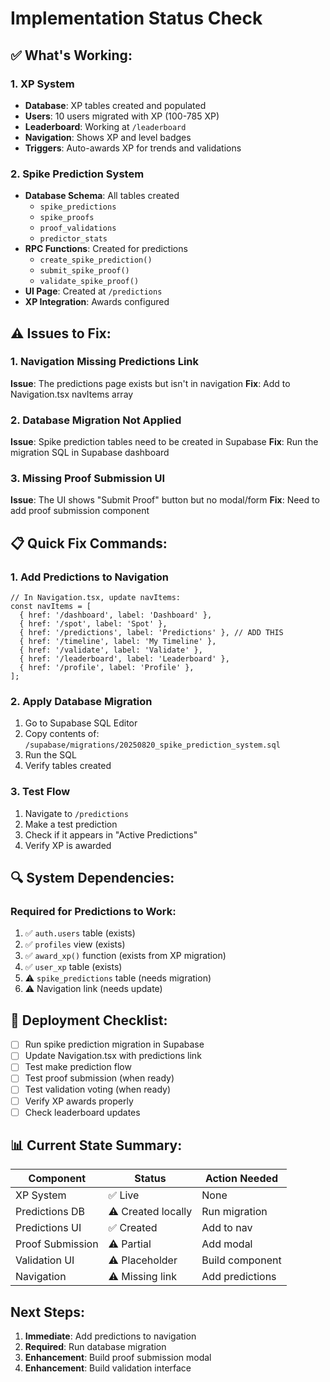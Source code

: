 # Implementation Status Check

## ✅ What's Working:

### 1. XP System
- **Database**: XP tables created and populated
- **Users**: 10 users migrated with XP (100-785 XP)
- **Leaderboard**: Working at `/leaderboard`
- **Navigation**: Shows XP and level badges
- **Triggers**: Auto-awards XP for trends and validations

### 2. Spike Prediction System
- **Database Schema**: All tables created
  - `spike_predictions`
  - `spike_proofs`
  - `proof_validations`
  - `predictor_stats`
- **RPC Functions**: Created for predictions
  - `create_spike_prediction()`
  - `submit_spike_proof()`
  - `validate_spike_proof()`
- **UI Page**: Created at `/predictions`
- **XP Integration**: Awards configured

## ⚠️ Issues to Fix:

### 1. Navigation Missing Predictions Link
**Issue**: The predictions page exists but isn't in navigation
**Fix**: Add to Navigation.tsx navItems array

### 2. Database Migration Not Applied
**Issue**: Spike prediction tables need to be created in Supabase
**Fix**: Run the migration SQL in Supabase dashboard

### 3. Missing Proof Submission UI
**Issue**: The UI shows "Submit Proof" button but no modal/form
**Fix**: Need to add proof submission component

## 📋 Quick Fix Commands:

### 1. Add Predictions to Navigation
```tsx
// In Navigation.tsx, update navItems:
const navItems = [
  { href: '/dashboard', label: 'Dashboard' },
  { href: '/spot', label: 'Spot' },
  { href: '/predictions', label: 'Predictions' }, // ADD THIS
  { href: '/timeline', label: 'My Timeline' },
  { href: '/validate', label: 'Validate' },
  { href: '/leaderboard', label: 'Leaderboard' },
  { href: '/profile', label: 'Profile' },
];
```

### 2. Apply Database Migration
1. Go to Supabase SQL Editor
2. Copy contents of: `/supabase/migrations/20250820_spike_prediction_system.sql`
3. Run the SQL
4. Verify tables created

### 3. Test Flow
1. Navigate to `/predictions`
2. Make a test prediction
3. Check if it appears in "Active Predictions"
4. Verify XP is awarded

## 🔍 System Dependencies:

### Required for Predictions to Work:
1. ✅ `auth.users` table (exists)
2. ✅ `profiles` view (exists)
3. ✅ `award_xp()` function (exists from XP migration)
4. ✅ `user_xp` table (exists)
5. ⚠️ `spike_predictions` table (needs migration)
6. ⚠️ Navigation link (needs update)

## 🚀 Deployment Checklist:

- [ ] Run spike prediction migration in Supabase
- [ ] Update Navigation.tsx with predictions link
- [ ] Test make prediction flow
- [ ] Test proof submission (when ready)
- [ ] Test validation voting (when ready)
- [ ] Verify XP awards properly
- [ ] Check leaderboard updates

## 📊 Current State Summary:

| Component | Status | Action Needed |
|-----------|--------|---------------|
| XP System | ✅ Live | None |
| Predictions DB | ⚠️ Created locally | Run migration |
| Predictions UI | ✅ Created | Add to nav |
| Proof Submission | ⚠️ Partial | Add modal |
| Validation UI | ⚠️ Placeholder | Build component |
| Navigation | ⚠️ Missing link | Add predictions |

## Next Steps:

1. **Immediate**: Add predictions to navigation
2. **Required**: Run database migration
3. **Enhancement**: Build proof submission modal
4. **Enhancement**: Build validation interface